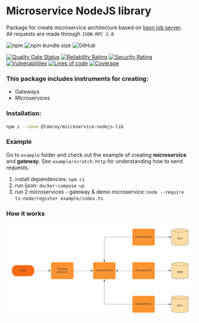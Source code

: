 # Microservice NodeJS library

Package for create microservice architecture based on [Ijson job server](https://github.com/lega911/ijson).   
All requests are made through `JSON-RPC 2.0`

![npm](https://img.shields.io/npm/v/@lomray/microservice-nodejs-lib)
![npm bundle size](https://img.shields.io/bundlephobia/minzip/@lomray/microservice-nodejs-lib?label=size)
![GitHub](https://img.shields.io/github/license/Lomray-Software/microservice-nodejs-lib)

[![Quality Gate Status](https://sonarqube-proxy.lomray.com/status/Lomray-Software_microservice-nodejs-lib?token=e8287c0b621c488e0a9fac83cb53763a)](https://sonarqube.lomray.com/dashboard?id=Lomray-Software_microservice-nodejs-lib)
[![Reliability Rating](https://sonarqube-proxy.lomray.com/reliability/Lomray-Software_microservice-nodejs-lib?token=e8287c0b621c488e0a9fac83cb53763a)](https://sonarqube.lomray.com/dashboard?id=Lomray-Software_microservice-nodejs-lib)
[![Security Rating](https://sonarqube-proxy.lomray.com/security/Lomray-Software_microservice-nodejs-lib?token=e8287c0b621c488e0a9fac83cb53763a)](https://sonarqube.lomray.com/dashboard?id=Lomray-Software_microservice-nodejs-lib)
[![Vulnerabilities](https://sonarqube-proxy.lomray.com/vulnerabilities/Lomray-Software_microservice-nodejs-lib?token=e8287c0b621c488e0a9fac83cb53763a)](https://sonarqube.lomray.com/dashboard?id=Lomray-Software_microservice-nodejs-lib)
[![Lines of code](https://sonarqube-proxy.lomray.com/lines/Lomray-Software_microservice-nodejs-lib?token=e8287c0b621c488e0a9fac83cb53763a)](https://sonarqube.lomray.com/dashboard?id=Lomray-Software_microservice-nodejs-lib)
[![Coverage](https://sonarqube-proxy.lomray.com/coverage/Lomray-Software_microservice-nodejs-lib?token=e8287c0b621c488e0a9fac83cb53763a)](https://sonarqube.lomray.com/dashboard?id=Lomray-Software_microservice-nodejs-lib)

### This package includes instruments for creating:
- Gateways
- Microservices

### Installation:
```bash
npm i --save @lomray/microservice-nodejs-lib
```

### Example
Go to `example` folder and check out the example of creating __microservice__ and __gateway__.
See `example/scratch.http` for understanding how to send requests.

1. install dependencies: `npm ci`
2. run ijson: `docker-compose up`
3. run 2 microservices - gateway & demo microservice: `node --require ts-node/register example/index.ts`

### How it works
![Diagram](example/diagram.png?raw=true "Diagram")
